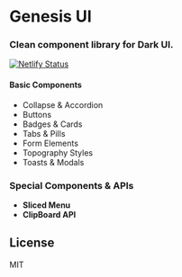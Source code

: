 # Genesis UI
### Clean component library for Dark UI.
[![Netlify Status](https://api.netlify.com/api/v1/badges/490c4247-3db1-4897-bbeb-31a4a05a2982/deploy-status)](https://app.netlify.com/sites/genesis-ui/deploys)

#### Basic Components
- Collapse & Accordion
- Buttons
- Badges & Cards
- Tabs & Pills
- Form Elements
- Topography Styles
- Toasts & Modals

### Special Components & APIs
- **Sliced Menu**
- **ClipBoard API**

## License
MIT